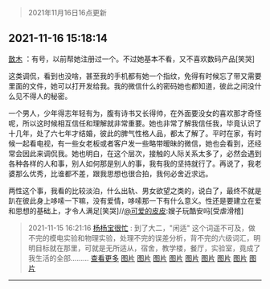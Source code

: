 > 2021年11月16日16点更新
<link rel="stylesheet" href="https://cdn.jsdelivr.net/gh/taotie6/sampleJSON@main/css/photo_show.css">
<meta name="referrer" content="no-referrer" />


 ## 2021-11-16 15:18:14 

 [㪚木](https://www.coolapk.com/feed/31511014?shareKey=MDM1YzllMmFiMTRhNjE5MzY1MTM~) ：有号，以前帮她注册过一个。不过她基本不看，又不喜欢数码产品[笑哭]

这类调侃，看到也没啥，甚至我的手机都有她一个指纹，免得有时候忘了带又需要里面的文件，她可以打开发给我。我的微信什么的密码她也都知道，彼此之间没什么见不得人的秘密。

一个男人，少年得志年轻有为，腹有诗书又长得帅<!--break-->，在外面要没女的喜欢那才奇怪呢，所以这时候相互信任和理解就非常重要。她也非常了解我信任我，毕竟认识了十几年，处了六七年才结婚，彼此的脾气性格人品，都太了解了。平时在家，有时候一起看电视，有一些女老板或者客户发一些略带暧昧的微信，她也会看到，还经常会因此来调侃我。她也明白，在这个层次，接触的人际关系太多了，必然会遇到各种各样的人和事，别人如何那是别人的事，我有我的坚持就行了。再说了，我老婆那么优秀，比谁都不差，跟我思想也很合拍，我何必舍近求远。

两性这个事，我看的比较淡泊，什么出轨、男女欲望之类的，说白了，最终不就是趴在彼此身上哆嗦一下嘛，没有爱情，哆嗦那一下有什么意义。性还是要建立在爱和思想的基础上，才令人满足[笑哭]//<a class="feed-link-uname" href="/u/可爱的皮皮">@可爱的皮皮</a>:嫂子玩酷安吗[受虐滑稽] 

<div class="album">
</div>

> 2021-11-15 16:21:16 
> [杨杨宝很忙](https://www.coolapk.com/feed/31490311?shareKey=YjY0MzExMDI4ZTk4NjE5MzY1MTM~) : 到了大二，&quot;闲适&quot; 这个词遥不可及，做不完的模电实验和物理实验，处理不完的误差分析，背不完的六级词汇，明明目标就在那里，可就是无所适从，宿舍，教学楼，餐厅，实验室，竟成了我生活的全部……... <a href="">查看更多</a> 
[图片](http://image.coolapk.com/feed/2021/1115/16/4308076_a87cb023_4435_0033@2347x3532.jpeg)
[图片](http://image.coolapk.com/feed/2021/1115/16/4308076_afad0d6f_4435_0035@2347x3532.jpeg)
[图片](http://image.coolapk.com/feed/2021/1115/16/4308076_dca1da3d_4435_0037@2347x3532.jpeg)
[图片](http://image.coolapk.com/feed/2021/1115/16/4308076_289cd588_4435_0039@2347x3532.jpeg)
[图片](http://image.coolapk.com/feed/2021/1115/16/4308076_cddaa985_4435_0041@3532x2347.jpeg)
[图片](http://image.coolapk.com/feed/2021/1115/16/4308076_fcdf7678_4435_0049@2347x3532.jpeg)
[图片](http://image.coolapk.com/feed/2021/1115/16/4308076_068c2a1d_4435_0051@2347x3532.jpeg)
[图片](http://image.coolapk.com/feed/2021/1115/16/4308076_023aeeaa_4435_0053@2347x3532.jpeg)
[图片](http://image.coolapk.com/feed/2021/1115/16/4308076_162f57ba_4435_0054@3532x2347.jpeg)

 ------- 

